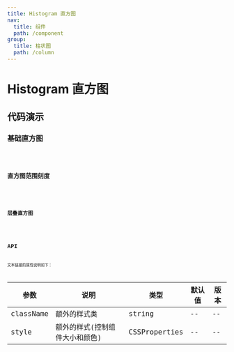 ```yaml
---
title: Histogram 直方图
nav:
  title: 组件
  path: /component
group:
  title: 柱状图
  path: /column
---
```


# Histogram 直方图

## 代码演示

### 基础直方图

<code src="./demo/demo-01.tsx" />

### 直方图范围刻度

<code src="./demo/demo-02.tsx" />

### 层叠直方图

<code src="./demo/demo-03.tsx" />

## API

文本链接的属性说明如下：

| 参数      | 说明                           | 类型          | 默认值 | 版本 |
| --------- | ------------------------------ | ------------- | ------ | ---- |
| className | 额外的样式类                   | string        | --     | --   |
| style     | 额外的样式(控制组件大小和颜色) | CSSProperties | --     | --   |

